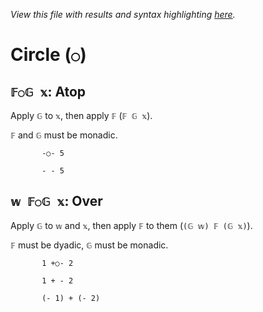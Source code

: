 *View this file with results and syntax highlighting [here](https://mlochbaum.github.io/BQN/help/over.html).*

# Circle (`○`)
    
## `𝔽○𝔾 𝕩`: Atop
    
Apply `𝔾` to `𝕩`, then apply `𝔽` (`𝔽 𝔾 𝕩`).
    
`𝔽` and `𝔾` must be monadic.
    
           -○- 5

           - - 5

    
    
## `𝕨 𝔽○𝔾 𝕩`: Over
    
Apply `𝔾` to `𝕨` and `𝕩`, then apply `𝔽` to them (`(𝔾 𝕨) 𝔽 (𝔾 𝕩)`).
    
`𝔽` must be dyadic, `𝔾` must be monadic.
    
           1 +○- 2

           1 + - 2

           (- 1) + (- 2)

    
